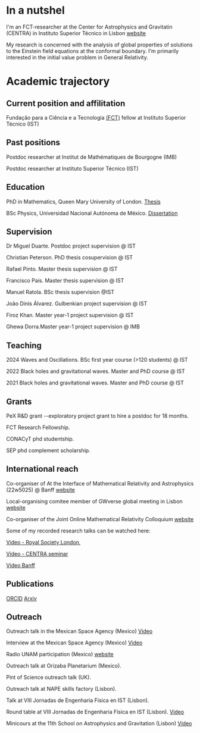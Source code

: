 # In a nutshel

I'm an FCT-researcher at the Center for Astrophysics and Gravitatin (CENTRA) in Instituto Superior Técnico in Lisbon [website](https://centra.tecnico.ulisboa.pt/) 

My research is concerned with the analysis of global properties of solutions to the Einstein field equations at the conformal boundary. I'm primarily interested in the initial value problem in General Relativity.

# Academic trajectory

## Current position and affilitation

Fundação para a Ciência e a Tecnologia [(FCT)](https://www.fct.pt/) fellow at Instituto Superior Técnico (IST)

## Past positions

Postdoc researcher at Institut de Mathématiques de Bourgogne (IMB)

Postdoc researcher at Instituto Superior Técnico (IST)

## Education

PhD in Mathematics, Queen Mary University of London.
[Thesis](https://qmro.qmul.ac.uk/xmlui/handle/123456789/25820)

BSc Physics, Universidad Nacional Autónoma de México.
[Dissertation](https://repositorio.unam.mx/contenidos/411870)

## Supervision

Dr Miguel Duarte. Postdoc project supervision @ IST

Christian Peterson. PhD thesis cosupervision @ IST

Rafael Pinto. Master thesis supervision @ IST

Francisco Pais. Master thesis supervision @ IST

Manuel Ratola. BSc thesis supervision @IST

João Dinis Álvarez. Gulbenkian project supervision @ IST

Firoz Khan. Master year-1 project supervision @ IST

Ghewa Dorra.Master year-1 project supervision @ IMB

## Teaching

2024 Waves and Oscillations. BSc first year course (>120 students) @ IST

2022  Black holes and gravitational waves. Master and PhD course @ IST

2021 Black holes and gravitational waves. Master and PhD course @ IST

## Grants

PeX R\&D grant --exploratory project grant to hire a postdoc for 18 months.

FCT Research Fellowship.

CONACyT phd studentship.

SEP phd complement scholarship.

## International reach

Co-organiser of At the Interface of Mathematical Relativity and Astrophysics (22w5025) @ Banff [website](https://www.birs.ca/events/2022/5-day-workshops/22w5025)

Local-organising comitee member of GWverse global meeting in Lisbon [website](https://gwverse.tecnico.ulisboa.pt/news/?id=76)

Co-organiser of the Joint Online Mathematical Relativity Colloquium [website](https://jomarec.org/about-us/)

Some of my recorded research talks can be watched here:

[Video - Royal Society London](https://www.youtube.com/watch?v=yRD__WXVqN0&list=PLg7f-TkW11iX-bN_5mnvWGBdrw5ljfC8X),

[Video - CENTRA seminar](https://www.youtube.com/watch?v=E18QPZD0rsw&t=963s)

[Video Banff](https://www.birs.ca/events/2022/5-day-workshops/22w5025/videos/watch/202204271016-GasperinGarcia.html) 


## Publications

[ORCID](https://orcid.org/0000-0003-1170-5121)
[Arxiv](https://arxiv.org/search/?searchtype=author&query=Gasperin%2C+E)


## Outreach

Outreach talk in the Mexican Space Agency (Mexico) [Video](https://www.gob.mx/aem/videos/seminario-agujeros-negros-y-efectos-relativistas-en-viajes-espaciales-parte-i)

Interview at the Mexican Space Agency (Mexico) [Video](http://haciaelespacio.aem.gob.mx/revistadigital/articul.php?interior=989)

Radio UNAM participation (Mexico) [website](https://www.radiopodcast.unam.mx/podcast/audio/18778)

Outreach talk at Orizaba Planetarium (Mexico).

Pint of Science outreach talk (UK).

Outreach talk at NAPE skills factory (Lisbon).

Talk at VIII Jornadas de Engenharia Física en IST (Lisbon).

Round table at VIII Jornadas de Engenharia Física en IST (Lisbon). [Video](https://www.youtube.com/watch?v=YA02G94OeV0)

Minicours at the 11th School on Astrophysics and Gravitation (Lisbon) [Video](https://centra.tecnico.ulisboa.pt/network/eag11)












